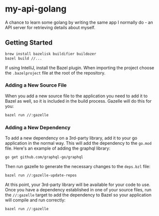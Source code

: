 # my-api-golang

A chance to learn some golang by writing the same app I normally do - an API
server for retrieving details about myself.

## Getting Started

```sh
brew install bazelisk buildifier buildozer
bazel build //...
```

If using IntelliJ, install the Bazel plugin. When importing the project choose
the `.bazelproject` file at the root of the repository.

### Adding a New Source File

When you add a new source file to the application you need to add it to Bazel as
well, so it is included in the build process. Gazelle will do this for you:

```sh
bazel run //:gazelle
```

### Adding a New Dependency

To add a new dependency on a 3rd-party library, add it to your go application
in the normal way. This will add the dependency to the `go.mod` file. Here's an
example of adding the graphql library:

```sh
go get github.com/graphql-go/graphql
```

Then run gazelle to generate the necessary changes to the `deps.bzl` file:

```sh
bazel run //:gazelle-update-repos
```

At this point, your 3rd-party library will be available for your code to use.
Once you have a dependency established in one of your source files, run the
`//:gazelle` target to add the dependency to Bazel so your application will
compile and run correctly:

```sh
bazel run //:gazelle
```
